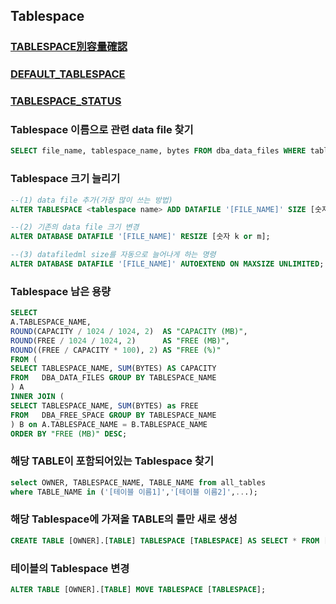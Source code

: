 Tablespace
--
### [TABLESPACE別容量確認](./TABLESPACE別容量確認/README.md)

### [DEFAULT_TABLESPACE](./DEFAULT_TABLESPACE/README.md)

### [TABLESPACE_STATUS](./TABLESPACE_STATUS/README.md)

### Tablespace 이름으로 관련 data file 찾기
```sql
SELECT file_name, tablespace_name, bytes FROM dba_data_files WHERE tablespace_name = '[TablespaceName]'
```

### Tablespace 크기 늘리기
```sql
--(1) data file 추가(가장 많이 쓰는 방법)
ALTER TABLESPACE <tablespace name> ADD DATAFILE '[FILE_NAME]' SIZE [숫자 k or m];

--(2) 기존의 data file 크기 변경
ALTER DATABASE DATAFILE '[FILE_NAME]' RESIZE [숫자 k or m];

--(3) datafiledml size를 자동으로 늘어나게 하는 명령
ALTER DATABASE DATAFILE '[FILE_NAME]' AUTOEXTEND ON MAXSIZE UNLIMITED;
```

### Tablespace 남은 용량 
```sql
SELECT
A.TABLESPACE_NAME,
ROUND(CAPACITY / 1024 / 1024, 2)  AS "CAPACITY (MB)",
ROUND(FREE / 1024 / 1024, 2)      AS "FREE (MB)",
ROUND((FREE / CAPACITY * 100), 2) AS "FREE (%)"
FROM (
SELECT TABLESPACE_NAME, SUM(BYTES) AS CAPACITY
FROM   DBA_DATA_FILES GROUP BY TABLESPACE_NAME
) A
INNER JOIN (
SELECT TABLESPACE_NAME, SUM(BYTES) as FREE
FROM   DBA_FREE_SPACE GROUP BY TABLESPACE_NAME
) B on A.TABLESPACE_NAME = B.TABLESPACE_NAME
ORDER BY "FREE (MB)" DESC;
```

### 해당 TABLE이 포함되어있는 Tablespace 찾기
```sql
select OWNER, TABLESPACE_NAME, TABLE_NAME from all_tables
where TABLE_NAME in ('[테이블 이름1]','[테이블 이름2]',...);
```

### 해당 Tablespace에 가져올 TABLE의 틀만 새로 생성
```sql
CREATE TABLE [OWNER].[TABLE] TABLESPACE [TABLESPACE] AS SELECT * FROM [가져올OWNER].[가져올TABLE] WHERE ROWNUM <= 0;
```

### 테이블의 Tablespace 변경
```sql
ALTER TABLE [OWNER].[TABLE] MOVE TABLESPACE [TABLESPACE];
```
